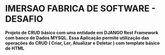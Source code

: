 <h1>IMERSAO FABRICA DE SOFTWARE - DESAFIO</h1>


**Projeto de CRUD básico com uma entidade em DJANGO Rest Framework com banco de Dados MYSQL.
Essa Aplicação permite utilização das operações do CRUD ( Criar, Ler, Atualizar e Deletar ) com template básico de HTML**

